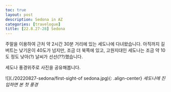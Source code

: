 ```yaml
---
toc: true
layout: post
description: Sedona in AZ
categories: [travelogue]
title: [22.8.27-28] Sedona
---
```


주말을 이용하여 근처 약 2시간 30분 거리에 있는 세도나에 다녀왔습니다. 
아직까지 길버트는 낮기온이 40도가 넘지만, 조금 더 북쪽에 있고, 고원지대인 세도나는 조금 약 10도 정도 낮아(?) 날씨가 선선(??)했습니다.

세도나 풍경위주로 사진을 공유해봅니다.

![](./20220827-sedona/first-sight-of sedona.jpg){: .align-center}
*세도나에 진입하면 본 첫 풍경*
